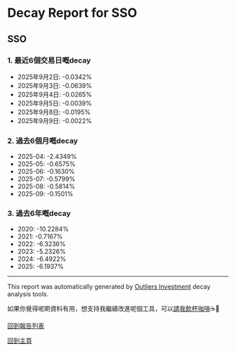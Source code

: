 # Decay Report for SSO

## SSO

### 1. 最近6個交易日嘅decay

- 2025年9月2日: -0.0342%
- 2025年9月3日: -0.0639%
- 2025年9月4日: -0.0265%
- 2025年9月5日: -0.0039%
- 2025年9月8日: -0.0195%
- 2025年9月9日: -0.0022%

### 2. 過去6個月嘅decay

- 2025-04: -2.4349%
- 2025-05: -0.6575%
- 2025-06: -0.1630%
- 2025-07: -0.5799%
- 2025-08: -0.5814%
- 2025-09: -0.1501%

### 3. 過去6年嘅decay

- 2020: -10.2284%
- 2021: -0.7167%
- 2022: -6.3236%
- 2023: -5.2326%
- 2024: -6.4922%
- 2025: -6.1937%

------------------------------
This report was automatically generated by [Outliers Investment](https://outliersecon.github.io/Outliers-Investment/) decay analysis tools.

如果你覺得呢啲資料有用，想支持我繼續改進呢個工具，可以[請我飲杯咖啡](https://buymeacoffee.com/outliersecon)☕🙏

[回到報告列表](https://outliersecon.github.io/Outliers-Investment/reports/reports_public)

[回到主頁](https://outliersecon.github.io/Outliers-Investment/)